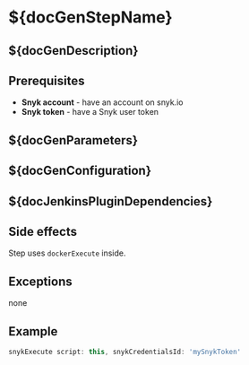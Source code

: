 # ${docGenStepName}

## ${docGenDescription}

## Prerequisites

* **Snyk account** - have an account on snyk.io
* **Snyk token** - have a Snyk user token

## ${docGenParameters}

## ${docGenConfiguration}

## ${docJenkinsPluginDependencies}

## Side effects

Step uses `dockerExecute` inside.

## Exceptions

none

## Example

```groovy
snykExecute script: this, snykCredentialsId: 'mySnykToken'
```
